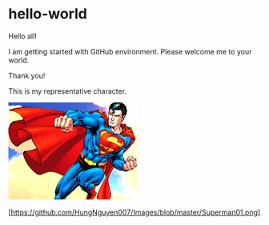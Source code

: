 # hello-world

Hello all!

I am getting started with GitHub environment.
Please welcome me to your world.

Thank you!

This is my representative character.

![Image of Hung](https://github.com/HungNguyen007/Images/blob/master/Superman01.png)

[https://github.com/HungNguyen007/Images/blob/master/Superman01.png]
